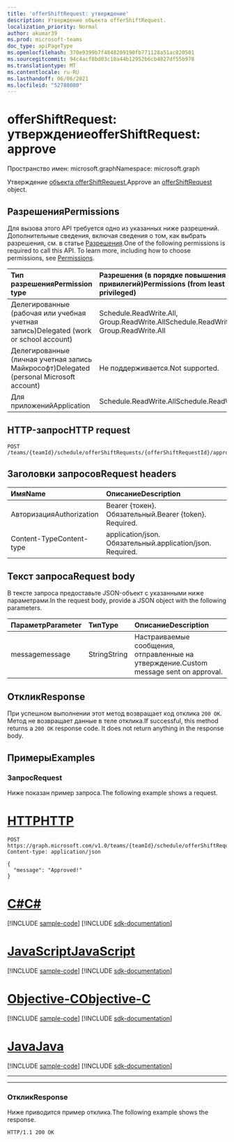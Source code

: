 ```yaml
---
title: 'offerShiftRequest: утверждение'
description: Утверждение объекта offerShiftRequest.
localization_priority: Normal
author: akumar39
ms.prod: microsoft-teams
doc_type: apiPageType
ms.openlocfilehash: 370e9399b7f4848209190fb771128a51ac820501
ms.sourcegitcommit: 94c4acf8bd03c10a44b12952b6cb4827df55b978
ms.translationtype: MT
ms.contentlocale: ru-RU
ms.lasthandoff: 06/06/2021
ms.locfileid: "52788080"
---
```

# <a name="offershiftrequest-approve"></a><span data-ttu-id="8cd9f-103">offerShiftRequest: утверждение</span><span class="sxs-lookup"><span data-stu-id="8cd9f-103">offerShiftRequest: approve</span></span>

<span data-ttu-id="8cd9f-104">Пространство имен: microsoft.graph</span><span class="sxs-lookup"><span data-stu-id="8cd9f-104">Namespace: microsoft.graph</span></span>

<span data-ttu-id="8cd9f-105">Утверждение [объекта offerShiftRequest.](../resources/offershiftrequest.md)</span><span class="sxs-lookup"><span data-stu-id="8cd9f-105">Approve an [offerShiftRequest](../resources/offershiftrequest.md) object.</span></span>

## <a name="permissions"></a><span data-ttu-id="8cd9f-106">Разрешения</span><span class="sxs-lookup"><span data-stu-id="8cd9f-106">Permissions</span></span>

<span data-ttu-id="8cd9f-p101">Для вызова этого API требуется одно из указанных ниже разрешений. Дополнительные сведения, включая сведения о том, как выбрать разрешения, см. в статье [Разрешения](/graph/permissions-reference).</span><span class="sxs-lookup"><span data-stu-id="8cd9f-p101">One of the following permissions is required to call this API. To learn more, including how to choose permissions, see [Permissions](/graph/permissions-reference).</span></span>

| <span data-ttu-id="8cd9f-109">Тип разрешения</span><span class="sxs-lookup"><span data-stu-id="8cd9f-109">Permission type</span></span>                        | <span data-ttu-id="8cd9f-110">Разрешения (в порядке повышения привилегий)</span><span class="sxs-lookup"><span data-stu-id="8cd9f-110">Permissions (from least to most privileged)</span></span> |
|:---------------------------------------|:--------------------------------------------|
| <span data-ttu-id="8cd9f-111">Делегированные (рабочая или учебная учетная запись)</span><span class="sxs-lookup"><span data-stu-id="8cd9f-111">Delegated (work or school account)</span></span>     | <span data-ttu-id="8cd9f-112">Schedule.ReadWrite.All, Group.ReadWrite.All</span><span class="sxs-lookup"><span data-stu-id="8cd9f-112">Schedule.ReadWrite.All, Group.ReadWrite.All</span></span> |
| <span data-ttu-id="8cd9f-113">Делегированные (личная учетная запись Майкрософт)</span><span class="sxs-lookup"><span data-stu-id="8cd9f-113">Delegated (personal Microsoft account)</span></span> | <span data-ttu-id="8cd9f-114">Не поддерживается.</span><span class="sxs-lookup"><span data-stu-id="8cd9f-114">Not supported.</span></span> |
| <span data-ttu-id="8cd9f-115">Для приложений</span><span class="sxs-lookup"><span data-stu-id="8cd9f-115">Application</span></span>                            | <span data-ttu-id="8cd9f-116">Schedule.ReadWrite.All</span><span class="sxs-lookup"><span data-stu-id="8cd9f-116">Schedule.ReadWrite.All</span></span> |


## <a name="http-request"></a><span data-ttu-id="8cd9f-117">HTTP-запрос</span><span class="sxs-lookup"><span data-stu-id="8cd9f-117">HTTP request</span></span>

<!-- { "blockType": "ignored" } -->

```http
POST /teams/{teamId}/schedule/offerShiftRequests/{offerShiftRequestId}/approve
```

## <a name="request-headers"></a><span data-ttu-id="8cd9f-118">Заголовки запросов</span><span class="sxs-lookup"><span data-stu-id="8cd9f-118">Request headers</span></span>

| <span data-ttu-id="8cd9f-119">Имя</span><span class="sxs-lookup"><span data-stu-id="8cd9f-119">Name</span></span>          | <span data-ttu-id="8cd9f-120">Описание</span><span class="sxs-lookup"><span data-stu-id="8cd9f-120">Description</span></span>   |
|:--------------|:--------------|
| <span data-ttu-id="8cd9f-121">Авторизация</span><span class="sxs-lookup"><span data-stu-id="8cd9f-121">Authorization</span></span> | <span data-ttu-id="8cd9f-p102">Bearer {токен}. Обязательный.</span><span class="sxs-lookup"><span data-stu-id="8cd9f-p102">Bearer {token}. Required.</span></span> |
| <span data-ttu-id="8cd9f-124">Content-Type</span><span class="sxs-lookup"><span data-stu-id="8cd9f-124">Content-type</span></span> | <span data-ttu-id="8cd9f-p103">application/json. Обязательный.</span><span class="sxs-lookup"><span data-stu-id="8cd9f-p103">application/json. Required.</span></span> |

## <a name="request-body"></a><span data-ttu-id="8cd9f-127">Текст запроса</span><span class="sxs-lookup"><span data-stu-id="8cd9f-127">Request body</span></span>

<span data-ttu-id="8cd9f-128">В тексте запроса предоставьте JSON-объект с указанными ниже параметрами.</span><span class="sxs-lookup"><span data-stu-id="8cd9f-128">In the request body, provide a JSON object with the following parameters.</span></span>

| <span data-ttu-id="8cd9f-129">Параметр</span><span class="sxs-lookup"><span data-stu-id="8cd9f-129">Parameter</span></span>    | <span data-ttu-id="8cd9f-130">Тип</span><span class="sxs-lookup"><span data-stu-id="8cd9f-130">Type</span></span>        | <span data-ttu-id="8cd9f-131">Описание</span><span class="sxs-lookup"><span data-stu-id="8cd9f-131">Description</span></span> |
|:-------------|:------------|:------------|
|<span data-ttu-id="8cd9f-132">message</span><span class="sxs-lookup"><span data-stu-id="8cd9f-132">message</span></span>|<span data-ttu-id="8cd9f-133">String</span><span class="sxs-lookup"><span data-stu-id="8cd9f-133">String</span></span>|<span data-ttu-id="8cd9f-134">Настраиваемые сообщения, отправленные на утверждение.</span><span class="sxs-lookup"><span data-stu-id="8cd9f-134">Custom message sent on approval.</span></span>|

## <a name="response"></a><span data-ttu-id="8cd9f-135">Отклик</span><span class="sxs-lookup"><span data-stu-id="8cd9f-135">Response</span></span>

<span data-ttu-id="8cd9f-p104">При успешном выполнении этот метод возвращает код отклика `200 OK`. Метод не возвращает данные в теле отклика.</span><span class="sxs-lookup"><span data-stu-id="8cd9f-p104">If successful, this method returns a `200 OK` response code. It does not return anything in the response body.</span></span>

## <a name="examples"></a><span data-ttu-id="8cd9f-138">Примеры</span><span class="sxs-lookup"><span data-stu-id="8cd9f-138">Examples</span></span>

### <a name="request"></a><span data-ttu-id="8cd9f-139">Запрос</span><span class="sxs-lookup"><span data-stu-id="8cd9f-139">Request</span></span>

<span data-ttu-id="8cd9f-140">Ниже показан пример запроса.</span><span class="sxs-lookup"><span data-stu-id="8cd9f-140">The following example shows a request.</span></span>


# <a name="http"></a>[<span data-ttu-id="8cd9f-141">HTTP</span><span class="sxs-lookup"><span data-stu-id="8cd9f-141">HTTP</span></span>](#tab/http)
<!-- {
  "blockType": "request",
  "name": "offershiftrequest_approve"
}-->

```http
POST https://graph.microsoft.com/v1.0/teams/{teamId}/schedule/offerShiftRequests/{offerShiftRequestId}/approve
Content-type: application/json

{
  "message": "Approved!"
}
```
# <a name="c"></a>[<span data-ttu-id="8cd9f-142">C#</span><span class="sxs-lookup"><span data-stu-id="8cd9f-142">C#</span></span>](#tab/csharp)
[!INCLUDE [sample-code](../includes/snippets/csharp/offershiftrequest-approve-csharp-snippets.md)]
[!INCLUDE [sdk-documentation](../includes/snippets/snippets-sdk-documentation-link.md)]

# <a name="javascript"></a>[<span data-ttu-id="8cd9f-143">JavaScript</span><span class="sxs-lookup"><span data-stu-id="8cd9f-143">JavaScript</span></span>](#tab/javascript)
[!INCLUDE [sample-code](../includes/snippets/javascript/offershiftrequest-approve-javascript-snippets.md)]
[!INCLUDE [sdk-documentation](../includes/snippets/snippets-sdk-documentation-link.md)]

# <a name="objective-c"></a>[<span data-ttu-id="8cd9f-144">Objective-C</span><span class="sxs-lookup"><span data-stu-id="8cd9f-144">Objective-C</span></span>](#tab/objc)
[!INCLUDE [sample-code](../includes/snippets/objc/offershiftrequest-approve-objc-snippets.md)]
[!INCLUDE [sdk-documentation](../includes/snippets/snippets-sdk-documentation-link.md)]

# <a name="java"></a>[<span data-ttu-id="8cd9f-145">Java</span><span class="sxs-lookup"><span data-stu-id="8cd9f-145">Java</span></span>](#tab/java)
[!INCLUDE [sample-code](../includes/snippets/java/offershiftrequest-approve-java-snippets.md)]
[!INCLUDE [sdk-documentation](../includes/snippets/snippets-sdk-documentation-link.md)]

---

---


### <a name="response"></a><span data-ttu-id="8cd9f-146">Отклик</span><span class="sxs-lookup"><span data-stu-id="8cd9f-146">Response</span></span>

<span data-ttu-id="8cd9f-147">Ниже приводится пример отклика.</span><span class="sxs-lookup"><span data-stu-id="8cd9f-147">The following example shows the response.</span></span>
<!-- {
  "blockType": "response",
  "truncated": true
} -->

```http
HTTP/1.1 200 OK
```

<!-- uuid: 16cd6b66-4b1a-43a1-adaf-3a886856ed98
2019-02-04 14:57:30 UTC -->
<!-- {
  "type": "#page.annotation",
  "description": "offerShiftRequest: approve",
  "keywords": "",
  "section": "documentation",
  "tocPath": ""
}-->

